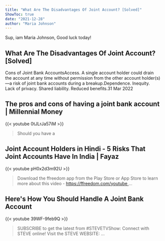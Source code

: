 ```yaml
---
title: "What Are The Disadvantages Of Joint Account? [Solved]"
ShowToc: true 
date: "2021-12-28"
author: "Maria Johnson" 
---
```


Sup, iam Maria Johnson, Good luck today!
## What Are The Disadvantages Of Joint Account? [Solved]
Cons of Joint Bank AccountsAccess. A single account holder could drain the account at any time without permission from the other account holder(s)—a risk of joint bank accounts during a breakup.Dependence. 
 Inequity. 
 Lack of privacy. 
 Shared liability. 
 Reduced benefits.31 Mar 2022

## The pros and cons of having a joint bank account | Millennial Money
{{< youtube 0tJLrJa57iM >}}
>Should you have a 

## Joint Account Holders in Hindi - 5 Risks That Joint Accounts Have In India | Fayaz
{{< youtube pH0x2d3m92U >}}
>Download the ffreedom app from the Play Store or App Store to learn more about this video - https://ffreedom.com/youtube ...

## Here's How You Should Handle A Joint Bank Account
{{< youtube 39WF-9feb9Q >}}
>SUBSCRIBE to get the latest from #STEVETVShow: Connect with STEVE online! Visit the STEVE WEBSITE: ...

